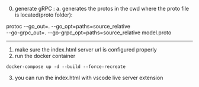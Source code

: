 0. generate gRPC :
a. generates the protos in the cwd where the proto file is located(proto folder):

protoc --go_out=. --go_opt=paths=source_relative \
    --go-grpc_out=. --go-grpc_opt=paths=source_relative model.proto

<!-- protoc --go_out=. --go-grpc_out=. model.proto -->
-------------------------
1. make sure the index.html server url is configured properly
2. run the docker container
```
docker-compose up -d --build --force-recreate
```
3. you can run the index.html with vscode live server extension